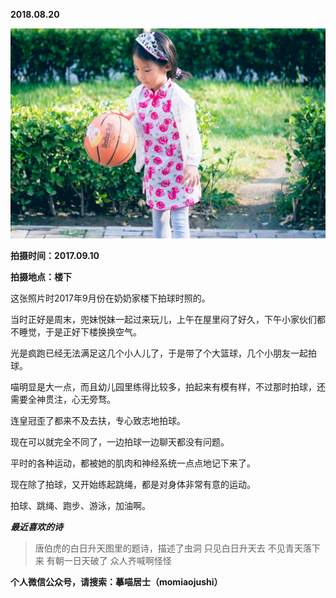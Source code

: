 
          
            
**2018.08.20**



![](img/51001-9fdd72380e135c0d.jpg)




**拍摄时间：2017.09.10**

**拍摄地点：楼下**

这张照片时2017年9月份在奶奶家楼下拍球时照的。

当时正好是周末，兜妹悦妹一起过来玩儿，上午在屋里闷了好久，下午小家伙们都不睡觉，于是正好下楼换换空气。

光是疯跑已经无法满足这几个小人儿了，于是带了个大篮球，几个小朋友一起拍球。

喵明显是大一点，而且幼儿园里练得比较多，拍起来有模有样，不过那时拍球，还需要全神贯注，心无旁骛。

连皇冠歪了都来不及去扶，专心致志地拍球。

现在可以就完全不同了，一边拍球一边聊天都没有问题。

平时的各种运动，都被她的肌肉和神经系统一点点地记下来了。

现在除了拍球，又开始练起跳绳，都是对身体非常有意的运动。

拍球、跳绳、跑步、游泳，加油啊。


***最近喜欢的诗***
>唐伯虎的白日升天图里的题诗，描述了虫洞
只见白日升天去
不见青天落下来
有朝一日天破了
众人齐喊啊怪怪




**个人微信公众号，请搜索：摹喵居士（momiaojushi）**

          
        